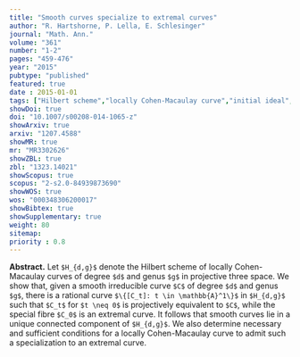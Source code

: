 ```yaml
---
title: "Smooth curves specialize to extremal curves"
author: "R. Hartshorne, P. Lella, E. Schlesinger"
journal: "Math. Ann."
volume: "361"
number: "1-2"
pages: "459-476"
year: "2015"
pubtype: "published"
featured: true
date : 2015-01-01
tags: ["Hilbert scheme","locally Cohen-Macaulay curve","initial ideal","weight vector","Gröbner basis","smooth curve"]
showDoi: true
doi: "10.1007/s00208-014-1065-z"
showArxiv: true
arxiv: "1207.4588"
showMR: true
mr: "MR3302626"
showZBL: true
zbl: "1323.14021"
showScopus: true
scopus: "2-s2.0-84939873690"
showWOS: true
wos: "000348306200017"
showBibtex: true
showSupplementary: true
weight: 80
sitemap:
priority : 0.8
---
```


**Abstract.** Let `$H_{d,g}$` denote the Hilbert scheme of locally Cohen-Macaulay curves of degree `$d$` and genus `$g$` in projective three space. We show that, given a smooth irreducible curve `$C$` of degree `$d$` and genus `$g$`, there is a rational curve `$\{[C_t]: t \in \mathbb{A}^1\}$` in `$H_{d,g}$` such that `$C_t$` for `$t \neq 0$` is projectively equivalent to `$C$`, while the special fibre `$C_0$` is an extremal curve. It follows that smooth curves lie in a unique connected component of `$H_{d,g}$`. We also determine necessary and sufficient conditions for a locally Cohen-Macaulay curve to admit such a specialization to an extremal curve.
